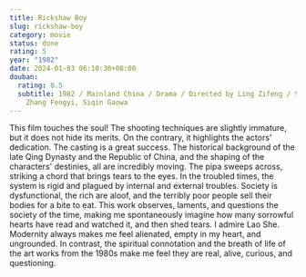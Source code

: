 ```yaml
---
title: Rickshaw Boy
slug: rickshaw-boy
category: movie
status: done
rating: 5
year: "1982"
date: 2024-01-03 06:10:30+08:00
douban:
  rating: 8.5
  subtitle: 1982 / Mainland China / Drama / Directed by Ling Zifeng / Starring
    Zhang Fengyi, Siqin Gaowa
---
```


This film touches the soul! The shooting techniques are slightly immature, but it does not hide its merits. On the contrary, it highlights the actors' dedication. The casting is a great success. The historical background of the late Qing Dynasty and the Republic of China, and the shaping of the characters' destinies, all are incredibly moving. The pipa sweeps across, striking a chord that brings tears to the eyes. In the troubled times, the system is rigid and plagued by internal and external troubles. Society is dysfunctional, the rich are aloof, and the terribly poor people sell their bodies for a bite to eat. This work observes, laments, and questions the society of the time, making me spontaneously imagine how many sorrowful hearts have read and watched it, and then shed tears. I admire Lao She. Modernity always makes me feel alienated, empty in my heart, and ungrounded. In contrast, the spiritual connotation and the breath of life of the art works from the 1980s make me feel they are real, alive, curious, and questioning.

